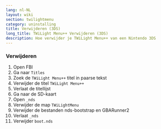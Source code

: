 ```yaml
---
lang: nl-NL
layout: wiki
section: twilightmenu
category: uninstalling
title: Verwijderen (3DS)
long_title: TWiLight Menu++ Verwijderen (3DS)
description: Hoe verwijder je TWiLight Menu++ van een Nintendo 3DS
---
```


### Verwijderen
1. Open FBI
1. Ga naar `Titles`
1. Zoek de `TWiLight Menu++` titel in paarse tekst
1. Verwijder de titel `TWiLight Menu++`
1. Verlaat de titellijst
1. Ga naar de SD-kaart
1. Open `_nds`
1. Verwijder de map `TWiLightMenu`
1. Verwijder de bestanden nds-bootstrap en GBARunner2
1. Verlaat `_nds`
1. Verwijder `boot.nds`
